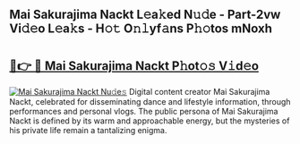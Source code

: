 ## Mai Sakurajima Nackt L𝚎a𝚔ed N𝚞𝚍e - Part-2vw Vi𝚍𝚎o L𝚎a𝚔s - H𝚘𝚝 O𝚗𝚕yf𝚊ns P𝚑𝚘tos mNoxh

# <h2><a href="http://kf3uy35.oniu.top/?m=Mai+Sakurajima+Nackt">🔗👉 🔴 Mai Sakurajima Nackt P𝚑ot𝚘𝚜 V𝚒d𝚎o</a></h2>

[![Mai Sakurajima Nackt Nu𝚍e𝚜](https://i.imgur.com/0qMVB7G.gif)](http://kf3uy35.oniu.top/?m=Mai+Sakurajima+Nackt)
Digital content creator Mai Sakurajima Nackt, celebrated for disseminating dance and lifestyle information, through performances and personal vlogs. The public persona of Mai Sakurajima Nackt is defined by its warm and approachable energy, but the mysteries of his private life remain a tantalizing enigma.  
